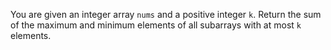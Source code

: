 You are given an integer array `nums` and a positive integer `k`. Return the sum of the maximum and minimum elements of all subarrays with at most `k` elements.
